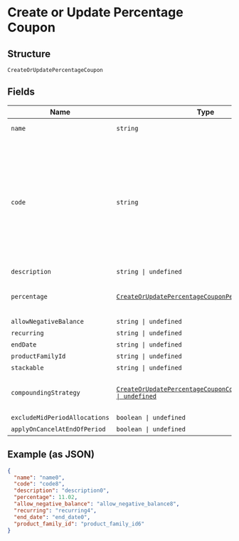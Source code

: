 
# Create or Update Percentage Coupon

## Structure

`CreateOrUpdatePercentageCoupon`

## Fields

| Name | Type | Tags | Description |
|  --- | --- | --- | --- |
| `name` | `string` | Required | the name of the coupon |
| `code` | `string` | Required | may contain uppercase alphanumeric characters and these special characters (which allow for email addresses to be used): “%”, “@”, “+”, “-”, “_”, and “.” |
| `description` | `string \| undefined` | Optional | - |
| `percentage` | [`CreateOrUpdatePercentageCouponPercentage`](../../doc/models/containers/create-or-update-percentage-coupon-percentage.md) | Required | This is a container for one-of cases. |
| `allowNegativeBalance` | `string \| undefined` | Optional | - |
| `recurring` | `string \| undefined` | Optional | - |
| `endDate` | `string \| undefined` | Optional | - |
| `productFamilyId` | `string \| undefined` | Optional | - |
| `stackable` | `string \| undefined` | Optional | - |
| `compoundingStrategy` | [`CreateOrUpdatePercentageCouponCompoundingStrategy \| undefined`](../../doc/models/containers/create-or-update-percentage-coupon-compounding-strategy.md) | Optional | This is a container for one-of cases. |
| `excludeMidPeriodAllocations` | `boolean \| undefined` | Optional | - |
| `applyOnCancelAtEndOfPeriod` | `boolean \| undefined` | Optional | - |

## Example (as JSON)

```json
{
  "name": "name0",
  "code": "code8",
  "description": "description0",
  "percentage": 11.02,
  "allow_negative_balance": "allow_negative_balance8",
  "recurring": "recurring4",
  "end_date": "end_date0",
  "product_family_id": "product_family_id6"
}
```

